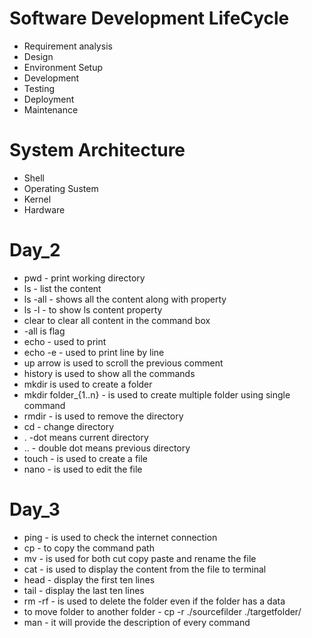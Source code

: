 # Software Development LifeCycle
- Requirement analysis
- Design
- Environment Setup
- Development
- Testing
- Deployment
- Maintenance

# System Architecture
- Shell
- Operating Sustem
- Kernel
- Hardware

# Day_2
- pwd - print working directory
- ls - list the content
- ls -all - shows all the content along with property
- ls -l - to show ls content property
- clear to clear all content in the command box
- -all is flag 
- echo - used to print
- echo -e - used to print line by line
- up arrow is used to scroll the previous comment
- history is used to show all the commands
- mkdir is used to create a folder
- mkdir folder_{1..n} - is used to create multiple folder using single command
- rmdir - is used to remove the directory
- cd - change directory
- . -dot means current directory
- .. - double dot means previous directory
- touch - is used to create a file
- nano - is used to edit the file

# Day_3
- ping - is used to check the internet connection
- cp - to copy the command path
- mv - is used for both cut copy paste and rename the file
- cat - is used to display the content from the file to terminal
- head - display the first ten lines
- tail - display the last ten lines
- rm -rf - is used to delete the folder even if the folder has a data
- to move folder to another folder - cp -r ./sourcefilder ./targetfolder/
- man - it will provide the description of every command
